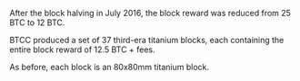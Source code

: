 After the block halving in July 2016, the block reward was reduced from 25 BTC to 12 BTC.

BTCC produced a set of 37 third-era titanium blocks, each containing the entire block reward of 12.5 BTC + fees.

As before, each block is an 80x80mm titanium block.
